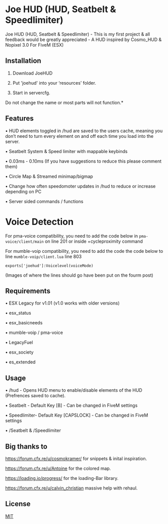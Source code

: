 # Joe HUD (HUD, Seatbelt & Speedlimiter)

Joe HUD (HUD, Seatbelt & Speedlimiter) - This is my first project & all feedback would be greatly appreciated - A HUD inspired by Cosmo_HUD & Nopixel 3.0 For FiveM (ESX)

## Installation

1. Download JoeHUD

2. Put 'joehud' into your ‘resources’ folder.

3. Start in servercfg.

Do not change the name or most parts will not function.*

## Features

• HUD elements toggled in /hud are saved to the users cache, meaning you don’t need to turn every element on and off each time you load into the server.

• Seatbelt System & Speed limiter with mappable keybinds

• 0.03ms - 0.10ms (If you have suggestions to reduce this please comment them)

• Circle Map & Streamed minimap/bigmap

• Change how often speedomoter updates in /hud to reduce or increase depending on PC

• Server sided commands / functions

# Voice Detection
For pma-voice compatibility, you need to add the code below in `pma-voice/client/main` on line 201 or inside +cycleproximity command

For mumble-voip compatibility, you need to add the code the code below to line ``mumble-voip/client.lua`` line 803

`exports['joehud']:Voicelevel(voiceMode)`

(Images of where the lines should go have been put on the fourm post)

## Requirements

• ESX Legacy for v1.01 (v1.0 works with older versions)

• esx_status

• esx_basicneeds

• mumble-voip / pma-voice

• LegacyFuel

• esx_society

• es_extended

## Usage
• /hud - Opens HUD menu to enable/disable elements of the HUD (Prefrences saved to cache).

• Seatbelt - Default Key [B] - Can be changed in FiveM settings

• Speedlimiter- Default Key [CAPSLOCK] - Can be changed in FiveM settings

• /Seatbelt & /Speedlimiter

## Big thanks to
https://forum.cfx.re/u/cosmokramer/ for snippets & inital inspiration.

https://forum.cfx.re/u/Antoine for the colored map.

https://loading.io/progress/ for the loading-Bar library.

https://forum.cfx.re/u/calvin_christian massive help with rehaul.


## License
[MIT](https://choosealicense.com/licenses/mit/)
